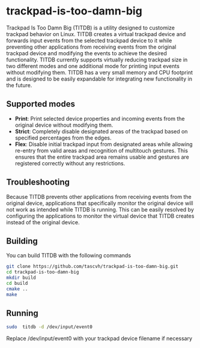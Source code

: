 # trackpad-is-too-damn-big

Trackpad Is Too Damn Big (TITDB) is a utility designed to customize trackpad behavior on Linux. TITDB creates a virtual trackpad device and forwards input events from the selected trackpad device to it while preventing other applications from receiving events from the original trackpad device and modifying the events to achieve the desired functionality. TITDB currently supports virtually reducing trackpad size in two different modes and one additional mode for printing input events without modifying them. TITDB has a very small memory and CPU footprint and is designed to be easily expandable for integrating new functionality in the future.

## Supported modes 

- **Print**: Print selected device properties and incoming events from the original device without modifying them.
- **Strict**: Completely disable designated areas of the trackpad based on specified percentages from the edges.
- **Flex**: Disable initial trackpad input from designated areas while allowing re-entry from valid areas and recognition of multitouch gestures. This ensures that the entire trackpad area remains usable and gestures are registered correctly without any restrictions.

## Troubleshooting
Because TITDB prevents other applications from receiving events from the original device, applications that specifically monitor the original device will not work as intended while TITDB is running. This can be easily resolved by configuring the applications to monitor the virtual device that TITDB creates instead of the original device.

## Building
You can build TITDB with the following commands 
```bash
git clone https://github.com/tascvh/trackpad-is-too-damn-big.git
cd trackpad-is-too-damn-big
mkdir build
cd build
cmake ..
make
```

## Running 

```bash
sudo  titdb -d /dev/input/event0
```
Replace /dev/input/event0 with your trackpad device filename if necessary

